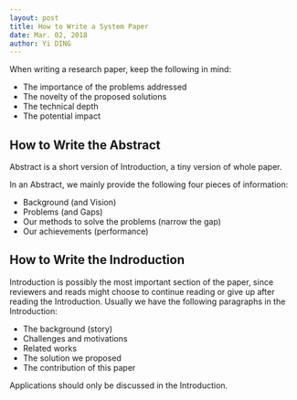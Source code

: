```yaml
---
layout: post
title: How to Write a System Paper
date: Mar. 02, 2018
author: Yi DING
---
```




When writing a research paper, keep the following in mind:

- The importance of the problems addressed
- The novelty of the proposed solutions
- The technical depth
- The potential impact

## How to Write the Abstract

Abstract is a short version of Introduction, a tiny version of whole paper.

In an Abstract, we mainly provide the following four pieces of information:

* Background (and Vision)
* Problems (and Gaps)
* Our methods to solve the problems (narrow the gap)
* Our achievements (performance)

## How to Write the Indroduction

Introduction is possibly the most important section of the paper, since reviewers and reads might choose to continue reading or give up after reading the Introduction. Usually we have the following paragraphs in the Introduction:

* The background (story)
* Challenges and motivations
* Related works
* The solution we proposed
* The contribution of this paper

Applications should only be discussed in the Introduction.